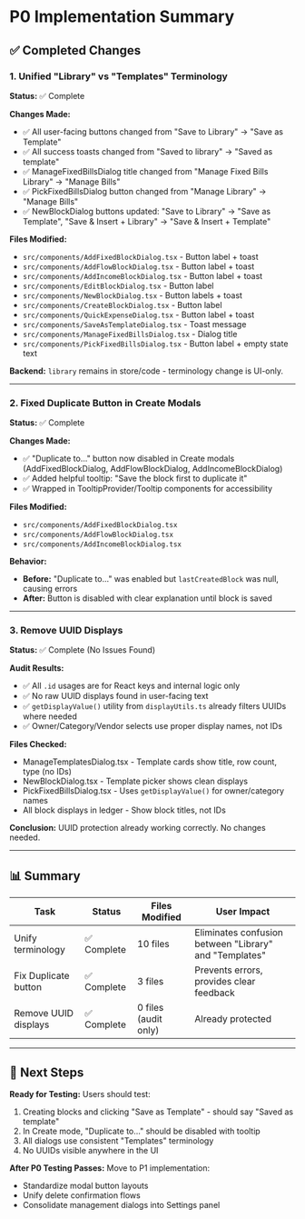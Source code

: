 # P0 Implementation Summary

## ✅ Completed Changes

### 1. **Unified "Library" vs "Templates" Terminology**
**Status:** ✅ Complete

**Changes Made:**
- ✅ All user-facing buttons changed from "Save to Library" → "Save as Template"
- ✅ All success toasts changed from "Saved to library" → "Saved as template"
- ✅ ManageFixedBillsDialog title changed from "Manage Fixed Bills Library" → "Manage Bills"
- ✅ PickFixedBillsDialog button changed from "Manage Library" → "Manage Bills"
- ✅ NewBlockDialog buttons updated: "Save to Library" → "Save as Template", "Save & Insert + Library" → "Save & Insert + Template"

**Files Modified:**
- `src/components/AddFixedBlockDialog.tsx` - Button label + toast
- `src/components/AddFlowBlockDialog.tsx` - Button label + toast  
- `src/components/AddIncomeBlockDialog.tsx` - Button label + toast
- `src/components/EditBlockDialog.tsx` - Button label
- `src/components/NewBlockDialog.tsx` - Button labels + toast
- `src/components/CreateBlockDialog.tsx` - Button label
- `src/components/QuickExpenseDialog.tsx` - Button label + toast
- `src/components/SaveAsTemplateDialog.tsx` - Toast message
- `src/components/ManageFixedBillsDialog.tsx` - Dialog title
- `src/components/PickFixedBillsDialog.tsx` - Button label + empty state text

**Backend:** `library` remains in store/code - terminology change is UI-only.

---

### 2. **Fixed Duplicate Button in Create Modals**
**Status:** ✅ Complete

**Changes Made:**
- ✅ "Duplicate to..." button now disabled in Create modals (AddFixedBlockDialog, AddFlowBlockDialog, AddIncomeBlockDialog)
- ✅ Added helpful tooltip: "Save the block first to duplicate it"
- ✅ Wrapped in TooltipProvider/Tooltip components for accessibility

**Files Modified:**
- `src/components/AddFixedBlockDialog.tsx`
- `src/components/AddFlowBlockDialog.tsx`
- `src/components/AddIncomeBlockDialog.tsx`

**Behavior:**
- **Before:** "Duplicate to..." was enabled but `lastCreatedBlock` was null, causing errors
- **After:** Button is disabled with clear explanation until block is saved

---

### 3. **Remove UUID Displays**
**Status:** ✅ Complete (No Issues Found)

**Audit Results:**
- ✅ All `.id` usages are for React keys and internal logic only
- ✅ No raw UUID displays found in user-facing text
- ✅ `getDisplayValue()` utility from `displayUtils.ts` already filters UUIDs where needed
- ✅ Owner/Category/Vendor selects use proper display names, not IDs

**Files Checked:**
- ManageTemplatesDialog.tsx - Template cards show title, row count, type (no IDs)
- NewBlockDialog.tsx - Template picker shows clean displays
- PickFixedBillsDialog.tsx - Uses `getDisplayValue()` for owner/category names
- All block displays in ledger - Show block titles, not IDs

**Conclusion:** UUID protection already working correctly. No changes needed.

---

## 📊 Summary

| Task | Status | Files Modified | User Impact |
|------|--------|----------------|-------------|
| Unify terminology | ✅ Complete | 10 files | Eliminates confusion between "Library" and "Templates" |
| Fix Duplicate button | ✅ Complete | 3 files | Prevents errors, provides clear feedback |
| Remove UUID displays | ✅ Complete | 0 files (audit only) | Already protected |

---

## 🎯 Next Steps

**Ready for Testing:**
Users should test:
1. Creating blocks and clicking "Save as Template" - should say "Saved as template"
2. In Create mode, "Duplicate to..." should be disabled with tooltip
3. All dialogs use consistent "Templates" terminology
4. No UUIDs visible anywhere in the UI

**After P0 Testing Passes:**
Move to P1 implementation:
- Standardize modal button layouts
- Unify delete confirmation flows
- Consolidate management dialogs into Settings panel
